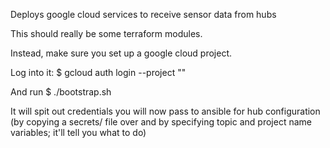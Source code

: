 Deploys google cloud services to receive sensor data from hubs

This should really be some terraform modules.

Instead, make sure you set up a google cloud project.

Log into it:
$  gcloud auth login --project "<your project>"

And run 
$ ./bootstrap.sh

It will spit out credentials you will now pass to ansible for hub configuration (by copying a secrets/ file over and by specifying topic and project name variables; it'll tell you what to do)

